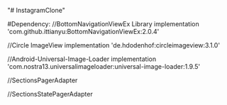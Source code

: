"# InstagramClone" 

#Dependency:
//BottomNavigationViewEx Library
implementation 'com.github.ittianyu:BottomNavigationViewEx:2.0.4'

//Circle ImageView
implementation 'de.hdodenhof:circleimageview:3.1.0'

//Android-Universal-Image-Loader
implementation 'com.nostra13.universalimageloader:universal-image-loader:1.9.5'

//SectionsPagerAdapter

//SectionsStatePagerAdapter
